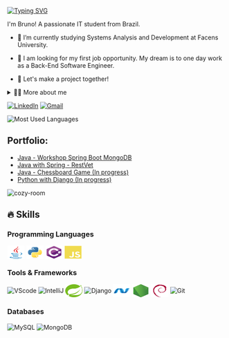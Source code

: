 <!-- Title -->
[![Typing SVG](https://readme-typing-svg.herokuapp.com?font=Fira+Code&pause=1000&color=57a5fd&random=false&width=435&height=30&lines=Hello%2C+World!+%F0%9F%91%8B)](https://git.io/typing-svg)

<!-- Presentation -->
<p>
        I'm Bruno! A passionate IT student from Brazil.

  - 🌱 I’m currently studying Systems Analysis and Development at Facens University.

  - 🔭 I am looking for my first job opportunity. My dream is to one day work as a Back-End Software Engineer.

  - 🚀 Let's make a project together!
</p>

<!-- Dropdown -->
<details>
  <summary>👨‍💻 More about me</summary>

  - 💬 I am 24 years old, currently living in Sorocaba, São Paulo. I have fluency in English and have experience with Java, Spring, SQL, Python, and JavaScript through academic and personal projects.

  - ⚡ I enjoy reading, whether it's a good book, manga, or comics, as well as watching movies and playing games! I believe that our personal interests contribute to a more refined perception of things and problem-solving.
</details>

<!-- Links -->
[![LinkedIn](https://img.shields.io/badge/LinkedIn-0077B5?style=for-the-badge&logo=linkedin&logoColor=white)](https://www.linkedin.com/in/bruno-cadoma)
[![Gmail](https://img.shields.io/badge/Gmail-D14836?style=for-the-badge&logo=gmail&logoColor=white)](mailto:bruno.cadoma@gmail.com)

<!-- GithubStats 
![Araujocode GitHub stats](https://github-readme-stats.vercel.app/api?username=araujocode&show_icons=true&theme=radical)
-->

<div>
         <img src="https://github-readme-stats.vercel.app/api/top-langs/?username=araujocode&layout=compact&hide_border=true&bg_color=212121&text_color=f4f5f6&title_color=5CFFFC" height="180em" alt="Most Used Languages">
</div>

<!-- Portfolio -->
## Portfolio:
- [Java - Workshop Spring Boot MongoDB](https://github.com/araujocode/workshop-springboot3-jpa)
- [Java with Spring - RestVet](https://github.com/BytePrestige/RestVet)
- [Java - Chessboard Game (In progress)](https://github.com/)
- [Python with Django (In progress)](https://github.com/)

<!-- GIF -->
![cozy-room](https://github.com/araujocode/araujocode/assets/125917112/cced781a-ed6d-46b0-b9fe-69726f65a02d)

## 🔥 Skills
<!-- Skills: Programming Languages -->
  <div style="flex-basis: 48%;">
    <h3>Programming Languages</h3>
    <img align="center" alt="Java" height="30" width="40" src="https://raw.githubusercontent.com/devicons/devicon/master/icons/java/java-original.svg">
    <img align="center" alt="Python" height="30" width="40" src="https://raw.githubusercontent.com/devicons/devicon/master/icons/python/python-original.svg">
    <img align="center" alt="C#" height="30" width="40" src="https://raw.githubusercontent.com/devicons/devicon/master/icons/csharp/csharp-original.svg">
    <img align="center" alt="JavaScript" height="30" width="40" src="https://raw.githubusercontent.com/devicons/devicon/master/icons/javascript/javascript-plain.svg">
  </div>
  
  <!-- Skills: Tools & Frameworks -->
  <div style="flex-basis: 48%;">
    <h3>Tools & Frameworks</h3>
    <img align="center" alt="VScode" height="30" width="40" src="https://cdn.jsdelivr.net/gh/devicons/devicon/icons/vscode/vscode-original.svg">
    <img align="center" alt="IntelliJ" height="30" width="40" src="https://cdn.jsdelivr.net/gh/devicons/devicon/icons/intellij/intellij-original.svg">
    <img align="center" alt="Spring" height="30" width="40" src="https://raw.githubusercontent.com/devicons/devicon/master/icons/spring/spring-original.svg">
    <img align="center" alt="Django" height="30" width="40" src="https://cdn.jsdelivr.net/gh/devicons/devicon/icons/django/django-plain.svg">
    <img align="center" alt=".NET" height="30" width="40" src="https://raw.githubusercontent.com/devicons/devicon/master/icons/dot-net/dot-net-original.svg">    
    <img align="center" alt="Node.js" height="30" width="40" src="https://raw.githubusercontent.com/devicons/devicon/master/icons/nodejs/nodejs-original.svg">
    <img align="center" alt="Linux" height="30" width="40" src="https://raw.githubusercontent.com/devicons/devicon/master/icons/debian/debian-original.svg">
    <img align="center" alt="Git" height="30" width="40" src="https://cdn.jsdelivr.net/gh/devicons/devicon/icons/git/git-original.svg">
  </div>

 <!-- DBMS -->
  <div style="flex-basis: 48%;">
    <h3>Databases</h3>
    <img align="center" alt="MySQL" height="30" width="40" src="https://cdn.jsdelivr.net/gh/devicons/devicon/icons/mysql/mysql-original.svg" height="40" alt="mysql logo"  />
    <img align="center" alt="MongoDB" height="30" width="40" src="https://cdn.jsdelivr.net/gh/devicons/devicon/icons/mongodb/mongodb-original.svg">
  </div>


